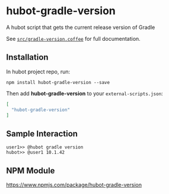 # hubot-gradle-version

A hubot script that gets the current release version of Gradle

See [`src/gradle-version.coffee`](src/gradle-version.coffee) for full documentation.

## Installation

In hubot project repo, run:

`npm install hubot-gradle-version --save`

Then add **hubot-gradle-version** to your `external-scripts.json`:

```json
[
  "hubot-gradle-version"
]
```

## Sample Interaction

```
user1>> @hubot gradle version
hubot>> @user1 10.1.42
```

## NPM Module

https://www.npmjs.com/package/hubot-gradle-version
